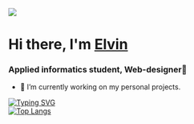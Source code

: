 ![](https://otvet.imgsmail.ru/download/u_ed0413e02b2caf996aef3b4121ac0b3f_800.gif)
# Hi there, I'm [Elvin](https://vk.com/kovernot)
### Applied informatics student, Web-designer🌊
- 🔭 I’m currently working on my personal projects. 

[![Typing SVG](https://readme-typing-svg.herokuapp.com?color=%2336BCF7&lines=Applied+informatics+student)](https://git.io/typing-svg)
<br>
[![Top Langs](https://github-readme-stats.vercel.app/api/top-langs/?username=lir00f&layout=compact)](https://github.com/anuraghazra/github-readme-stats)
